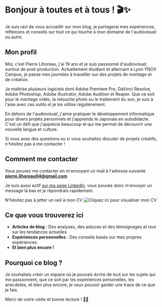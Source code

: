 # Bonjour à toutes et à tous ! 🎬✨

Je suis ravi de vous accueillir sur mon blog, je partagerai mes expériences, réflexions et conseils sur tout ce qui touche à mon domaine de l'audiovisuel ou autre.


## Mon profil

Moi, c'est Pierre Lihoreau, j'ai 19 ans et je suis passionné d'audiovisuel, surtout de post-production. Actuellement étudiant et alternant à Lyon YNOV Campus, je passe mes journées à travailler sur des projets de montage et de création.

Je maîtrise plusieurs logiciels dont Adobe Premiere Pro, DaVinci Resolve, Adobe Photoshop, Adobe Illustrator, Adobe Audition et Reaper. Que ce soit pour le montage vidéo, la retouche photo ou le traitement du son, je suis à l'aise avec ces outils et je les utilise régulièrement.

En dehors de l'audiovisuel, j'aime pratiquer le développement informatique pour divers projets personnels et j'apprends le Japonais en autodidacte. C'est un défi que j'apprécie beaucoup et qui me permet de découvrir une nouvelle langue et culture.

Si vous avez des questions ou si vous souhaitez discuter de projets créatifs, n'hésitez pas à me contacter !


## Comment me contacter

Vous pouvez me contacter en m'envoyant un mail à l'adresse suivante
**pierre.lihoreau04@gmail.com**

Je suis aussi actif [sur ma page LinkedIn](https://www.linkedin.com/in/pierrelihoreau/), vous pouvez donc m'envoyer un message là bas et je répondrais rapidement.

N'hésitez pas à jetter un oeil à mon CV
![Cliquez ici pour visualiser mon CV](https://i.imgur.com/ypE3ELQ.png)

## Ce que vous trouverez ici

- **Articles de blog** : Des analyses, des astuces et des témoignages et tout sur les tendances actuelles
- **Expériences personnelles** : Des conseils basés sur mes propres expériences.
- **Et bien plus encore !** 

## Pourquoi ce blog ?

Je souhaitais créer un espace où je pouvais écrire de tout sur les sujets qui me passionnent, que ce soit par les expériences personelles, les anecdotes, et bien plus encore, je veux pouvoir garder une trace de ce que je fais.



Merci de votre visite et bonne lecture ! 🎥💬